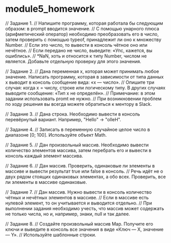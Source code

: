 # module5_homework

// Задание 1.
// Напишите программу, которая работала бы следующим образом: в prompt вводится значение. 
// С помощью унарного плюса (арифметический оператор) необходимо преобразовать его в число, затем проверить с помощью typeof, принадлежит ли оно к множеству Number.
// Если это число, то вывести в консоль чётное оно или нечётное.
// Если передано не число, выведите: «Упс, кажется, вы ошиблись».
// *NaN, хоть и относится к типу Number, числом не является. Добавьте отдельную проверку для этого значения.

// Задание 2.
// Дана переменная x, которая может принимать любое значение. Написать программу, которая в зависимости от типа данных x выводит в консоль сообщение вида: «x — число».
// Опишите три случая: когда х = числу, строке или логическому типу. В других случаях выводите сообщение: «Тип x не определён».
// Примечание: в этом задании использовать promt не нужно.
// При возникновении проблем по ходу решения вы всегда можете обратиться к ментору в Slack. 

// Задание 3.
// Дана строка. Необходимо вывести в консоль перевёрнутый вариант. Например, "Hello" -> "olleH".

// Задание 4.
// Записать в переменную случайное целое число в диапазоне [0; 100]. Используйте объект Math.

// Задание 5.
// Дан произвольный массив. Необходимо вывести количество элементов массива, затем перебрать его и вывести в консоль каждый элемент массива.

// Задание 6.
// Дан массив. Проверить, одинаковые ли элементы в массиве и вывести результат true или false в консоль. 
// Речь идёт не о двух рядом стоящих одинаковых элементах, а обо всех. Проверить, все ли элементы в массиве одинаковые.

// Задание 7.
// Дан массив. Нужно вывести в консоль количество чётных и нечётных элементов в массиве. 
// Если в массиве есть нулевой элемент, то он учитывается и выводится отдельно. 
// При выполнении задания необходимо учесть, что массив может содержать не только числа, но и, например, знаки, null и так далее.

// Задание 8.
// Создайте произвольный массив Map. Получите его ключи и выведите в консоль все значения в виде «Ключ — Х, значение — Y».
// Используйте шаблонные строки.
